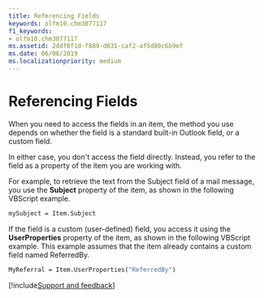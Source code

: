 ```yaml
---
title: Referencing Fields
keywords: olfm10.chm3077117
f1_keywords:
- olfm10.chm3077117
ms.assetid: 2ddf0f1d-f889-d631-caf2-af5d80c6b9ef
ms.date: 06/08/2019
ms.localizationpriority: medium
---
```



# Referencing Fields

When you need to access the fields in an item, the method you use depends on whether the field is a standard built-in Outlook field, or a custom field.

In either case, you don't access the field directly. Instead, you refer to the field as a property of the item you are working with.

For example, to retrieve the text from the Subject field of a mail message, you use the **Subject** property of the item, as shown in the following VBScript example.




```vb
mySubject = Item.Subject
```

If the field is a custom (user-defined) field, you access it using the **UserProperties** property of the item, as shown in the following VBScript example. This example assumes that the item already contains a custom field named ReferredBy.



```vb
MyReferral = Item.UserProperties("ReferredBy")
```

[!include[Support and feedback](~/includes/feedback-boilerplate.md)]